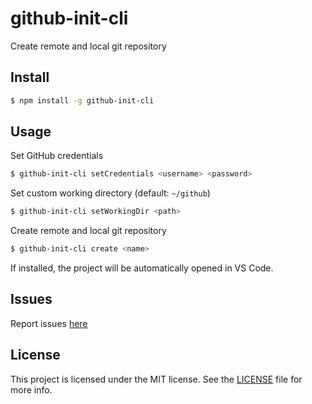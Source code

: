 # github-init-cli

Create remote and local git repository

## Install

```sh
$ npm install -g github-init-cli
```


## Usage

Set GitHub credentials

```sh
$ github-init-cli setCredentials <username> <password>
```

Set custom working directory (default: `~/github`)

```sh
$ github-init-cli setWorkingDir <path>
```

Create remote and local git repository

```sh
$ github-init-cli create <name>
```

If installed, the project will be automatically opened in VS Code.

## Issues

Report issues [here](https://github.com/nflaig/github-init-cli/issues)

## License

This project is licensed under the MIT license. See the [LICENSE](LICENSE) file for more info.